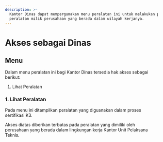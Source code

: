 ```yaml
---
description: >-
  Kantor Dinas dapat mempergunakan menu peralatan ini untuk melakukan pemantauan
  peralatan milik perusahaan yang berada dalam wilayah kerjanya.
---
```


# Akses sebagai Dinas

## Menu

Dalam menu peralatan ini bagi Kantor Dinas tersedia hak akses sebagai berikut:

1. Lihat Peralatan

### 1. Lihat Peralatan

Pada menu ini ditampilkan peralatan yang diguanakan dalam proses sertifikasi K3.

Akses diatas diberikan terbatas pada peralatan yang dimiliki oleh perusahaan yang berada dalam lingkungan kerja Kantor Unit Pelaksana Teknis.
